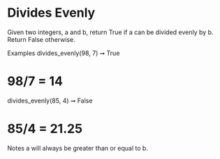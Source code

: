 # Divides Evenly

Given two integers, a and b, return True if a can be divided evenly by b. Return False otherwise.

Examples
divides_evenly(98, 7) ➞ True

# 98/7 = 14

divides_evenly(85, 4) ➞ False

# 85/4 = 21.25

Notes
a will always be greater than or equal to b.
